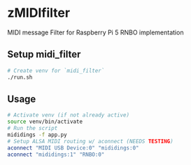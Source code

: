 # zMIDIfilter
MIDI message Filter for Raspberry Pi 5 RNBO implementation

## Setup midi_filter

```sh
# Create venv for `midi_filter`
./run.sh
```

## Usage

```sh
# Activate venv (if not already active)
source venv/bin/activate
# Run the script
mididings -f app.py
# Setup ALSA MIDI routing w/ aconnect (NEEDS TESTING)
aconnect "MIDI USB Device:0" "mididings:0"
aconnect "mididings:1" "RNBO:0"

```

